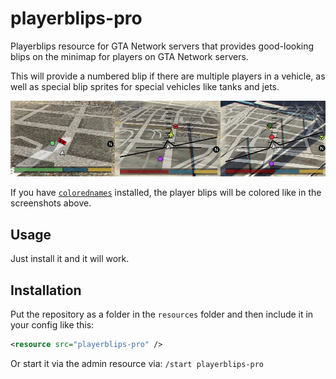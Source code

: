 # playerblips-pro

Playerblips resource for GTA Network servers that provides good-looking blips on the minimap for players on GTA Network servers.

This will provide a numbered blip if there are multiple players in a vehicle, as well as special blip sprites for special vehicles like tanks and jets.

![](Screenshot.jpg)

If you have [`colorednames`](https://github.com/MissyMelissa/colorednames) installed, the player blips will be colored like in the screenshots above.

## Usage

Just install it and it will work.

## Installation

Put the repository as a folder in the `resources` folder and then include it in your config like this:

```XML
<resource src="playerblips-pro" />
```

Or start it via the admin resource via: `/start playerblips-pro`
